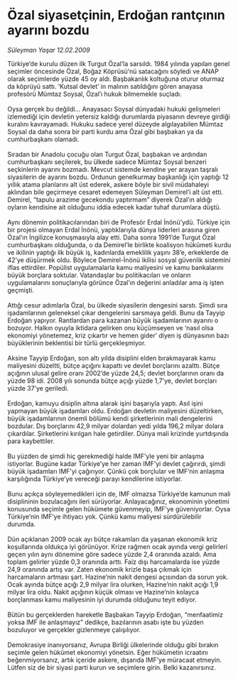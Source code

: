 # Özal siyasetçinin, Erdoğan rantçının ayarını bozdu

*Süleyman Yaşar 12.02.2009*

<div class="taraf_structure_2col_1zq">
<div class="margen_n">



 <p>Türkiye’de kurulu düzen ilk Turgut Özal’la sarsıldı. 1984 yılında yapılan genel seçimler öncesinde Özal, Boğaz Köprüsü’nü satacağını söyledi ve ANAP olarak seçimlerde yüzde 45 oy aldı. Başbakanlık koltuğuna oturur oturmaz da köprüyü sattı. ‘Kutsal devlet’ in malının satıldığını gören anayasa profesörü Mümtaz Soysal, Özal’ı hukuk bilmemekle suçladı. <br/><br/>Oysa gerçek bu değildi... Anayasacı Soysal dünyadaki hukuki gelişmeleri izlemediği için devletin yetersiz kaldığı durumlarda piyasanın devreye girdiği kuralını kavrayamadı. Hukuku sadece yerel düzeyde algılayabilen Mümtaz Soysal da daha sonra bir parti kurdu ama Özal gibi başbakan ya da cumhurbaşkanı olamadı. <br/><br/>Sıradan bir Anadolu çocuğu olan Turgut Özal, başbakan ve ardından cumhurbaşkanı seçilerek, bu ülkede sadece Mümtaz Soysal benzeri seçkinlerin ayarını bozmadı. Mevcut sistemde kendine yer arayan taşralı siyasilerin de ayarını bozdu. Ordunun genelkurmay başkanlığı için yaptığı 12 yıllık atama planlarını alt üst ederek, askere böyle bir sivil müdahaleyi aklından bile geçirmeye cesaret edemeyen Süleyman Demirel’i alt üst etti. Demirel, “tapulu arazime gecekondu yaptırmam” diyerek Özal’ın aldığı oyların kendisine ait olduğunu iddia edecek kadar tuhaf durumlara düştü. <br/><br/>Aynı dönemin politikacılarından biri de Profesör Erdal İnönü’ydü. Türkiye için bir projesi olmayan Erdal İnönü, yaptıklarıyla dünya liderleri arasına giren Özal’ın İngilizce konuşmasıyla alay etti. Daha sonra 1991’de Turgut Özal cumhurbaşkanı olduğunda, o da Demirel’le birlikte koalisyon hükümeti kurdu ve ikilinin yaptığı ilk büyük iş, kadınlarda emeklilik yaşını 38’e, erkeklerde de 42’ye düşürmek oldu. Böylece Demirel-İnönü ikilisi sosyal güvenlik sistemini iflas ettirdiler. Popülist uygulamalarla kamu maliyesini ve kamu bankalarını büyük borçlara soktular. Vatandaşlar bu politikacıları ve onların uygulamalarını sonuçlarıyla görünce Özal’ın değerini anladılar ama iş işten geçmişti. <br/><br/>Attığı cesur adımlarla Özal, bu ülkede siyasilerin dengesini sarstı. Şimdi sıra işadamlarının geleneksel çıkar dengelerini sarsmaya geldi. Bunu da Tayyip Erdoğan yapıyor. Rantlardan para kazanan büyük işadamlarının ayarını o bozuyor. Halkın oyuyla iktidara gelirken onu küçümseyen ve ‘nasıl olsa ekonomiyi yönetemez, kriz çıkartır ve hemen gider’ diyen iş dünyasının bazı büyüklerinin beklentisi bir türlü gerçekleşmiyor. <br/><br/>Aksine Tayyip Erdoğan, son altı yılda disiplini elden bırakmayarak kamu maliyesini düzeltti, bütçe açığını kapattı ve devlet borçlarını azalttı. Bütçe açığının ulusal gelire oranı 2002’de yüzde 24,5; devlet borçlarının oranı da yüzde 98 idi. 2008 yılı sonunda bütçe açığı yüzde 1,7’ye, devlet borçları yüzde 37’ye geriledi. <br/><br/>Erdoğan, kamuyu disiplin altına alarak işini başarıyla yaptı. Asıl işini yapmayan büyük işadamları oldu. Erdoğan devletin maliyesini düzeltirken, büyük işadamlarının önemli bölümü kendi şirketlerinin mali dengelerini bozdular. Dış borçlarını 42,9 milyar dolardan yedi yılda 196,2 milyar dolara çıkardılar. Şirketlerini kırılgan hale getirdiler. Dünya mali krizinde yurtdışında para kaybettiler. <br/><br/>Bu yüzden de şimdi hiç gerekmediği halde IMF’yle yeni bir anlaşma istiyorlar. Bugüne kadar Türkiye’ye her zaman IMF’yi devlet çağırırdı, şimdi büyük işadamları IMF’yi çağırıyor. Çünkü çok borçlular ve IMF’nin anlaşma karşılığında Türkiye’ye vereceği parayı kendilerine istiyorlar. <br/><br/>Bunu açıkça söyleyemedikleri için de, IMF olmazsa Türkiye’de kamunun mali disiplininin bozulacağını ileri sürüyorlar. Anlayacağınız, ekonominin yönetimi konusunda seçimle gelen hükümete güvenmeyip, IMF’ye güveniyorlar. Oysa Türkiye’nin IMF’ye ihtiyacı yok. Çünkü kamu maliyesi sürdürülebilir durumda. <br/><br/>Dün açıklanan 2009 ocak ayı bütçe rakamları da yaşanan ekonomik kriz koşullarında oldukça iyi görünüyor. Krize rağmen ocak ayında vergi gelirleri geçen yılın aynı dönemine göre sadece yüzde 2,4 oranında azaldı. Ama toplam gelirler yüzde 0,3 oranında arttı. Faiz dışı harcamalarda ise yüzde 24,9 oranında artış var. Zaten ekonomik krizle başa çıkmak için harcamaların artması şart. Hazine’nin nakit dengesi açısından da sorun yok. Ocak ayında bütçe açığı 2,9 milyar lira olurken, Hazine’nin nakit açığı 1,9 milyar lira oldu. Nakit açığının küçük olması ve Hazine’nin kolayca borçlanması kamu maliyesinin iyi durumda olduğunu teyit ediyor. <br/><br/>Bütün bu gerçeklerden hareketle Başbakan Tayyip Erdoğan, “menfaatimiz yoksa IMF ile anlaşmayız” dedikçe, bazılarının asabı işte bu yüzden bozuluyor ve gerçekler gizlenmeye çalışılıyor. <br/><br/>Demokrasiye inanıyorsanız, Avrupa Birliği ülkelerinde olduğu gibi bırakın seçimle gelen hükümet ekonomiyi yönetsin. Eğer hükümetin icraatını beğenmiyorsanız, artık içeride askere, dışarıda IMF’ye müracaat etmeyin. Lütfen siz de bir siyasi parti kurun ve seçimlere girin. Belki kazanırsınız.</p>

<br/>


<div id="taraf_not">
</div>

</div>


</div>
